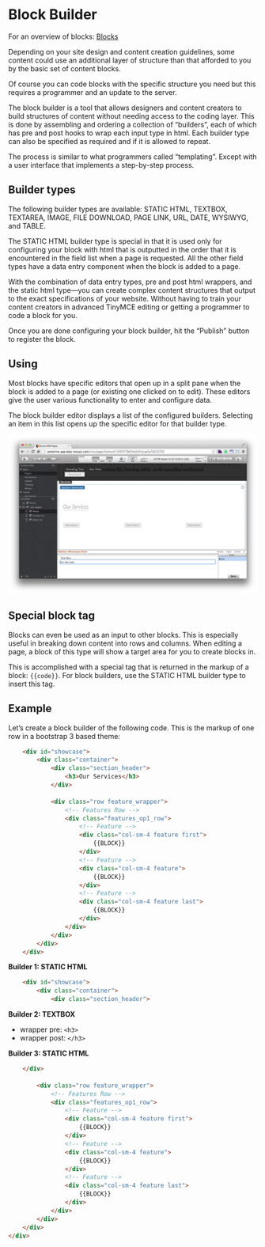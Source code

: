 # Block Builder

For an overview of blocks: [Blocks](site/blocks.html)

<!-- toc -->

Depending on your site design and content creation guidelines, some
content could use an additional layer of structure than that afforded to
you by the basic set of content blocks.

Of course you can code blocks with the specific structure you need but
this requires a programmer and an update to the server.

The block builder is a tool that allows designers and content creators
to build structures of content without needing access to the coding
layer. This is done by assembling and ordering a collection of
“builders”, each of which has pre and post hooks to wrap each input type
in html. Each builder type can also be specified as required and if it
is allowed to repeat.

The process is similar to what programmers called “templating”. Except
with a user interface that implements a step-by-step process.


## Builder types

The following builder types are available: STATIC HTML, TEXTBOX,
TEXTAREA, IMAGE, FILE DOWNLOAD, PAGE LINK, URL, DATE, WYSIWYG, and
TABLE.

The STATIC HTML builder type is special in that it is used only for
configuring your block with html that is outputted in the order that it
is encountered in the field list when a page is requested. All the other
field types have a data entry component when the block is added to a
page.

With the combination of data entry types, pre and post html wrappers,
and the static html type—you can create complex content structures that
output to the exact specifications of your website. Without having to
train your content creators in advanced TinyMCE editing or getting a
programmer to code a block for you.

Once you are done configuring your block builder, hit the “Publish”
button to register the block.


## Using

Most blocks have specific editors that open up in a split pane when the
block is added to a page (or existing one clicked on to edit). These
editors give the user various functionality to enter and configure data.

The block builder editor displays a list of the configured builders.
Selecting an item in this list opens up the specific editor for that
builder type.

![](../assets/block-builder-editor.png)


## Special block tag

Blocks can even be used as an input to other blocks. This is especially
useful in breaking down content into rows and columns. When editing a
page, a block of this type will show a target area for you to create
blocks in.

This is accomplished with a special tag that is returned in the markup
of a block: `{{code}}`. For block builders, use the STATIC HTML builder
type to insert this tag.


## Example

Let’s create a block builder of the following code. This is the markup
of one row in a bootstrap 3 based theme:

```html
    <div id="showcase">
        <div class="container">
            <div class="section_header">
                <h3>Our Services</h3>
            </div>      

            <div class="row feature_wrapper">
                <!-- Features Row -->
                <div class="features_op1_row">
                    <!-- Feature -->
                    <div class="col-sm-4 feature first">
                        {{BLOCK}}
                    </div>
                    <!-- Feature -->
                    <div class="col-sm-4 feature">
                        {{BLOCK}}
                    </div>
                    <!-- Feature -->
                    <div class="col-sm-4 feature last">
                        {{BLOCK}}
                    </div>
                </div>
            </div>
        </div>
    </div>
```

**Builder 1: STATIC HTML**

```html
    <div id="showcase">
        <div class="container">
            <div class="section_header">
```

**Builder 2: TEXTBOX**

- wrapper pre: `<h3>`  
- wrapper post: `</h3>`

**Builder 3: STATIC HTML**

```html
    </div>      

        <div class="row feature_wrapper">
            <!-- Features Row -->
            <div class="features_op1_row">
                <!-- Feature -->
                <div class="col-sm-4 feature first">
					{{BLOCK}}
                </div>
                <!-- Feature -->
                <div class="col-sm-4 feature">
					{{BLOCK}}
                </div>
                <!-- Feature -->
                <div class="col-sm-4 feature last">
					{{BLOCK}}
                </div>
            </div>
        </div>
    </div>
</div>
```